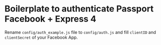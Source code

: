 # Boilerplate to authenticate Passport Facebook + Express 4

Rename `config/auth_example.js` file to `config/auth.js` and fill `clientID` and `clientSecret` of your Facebook App.
